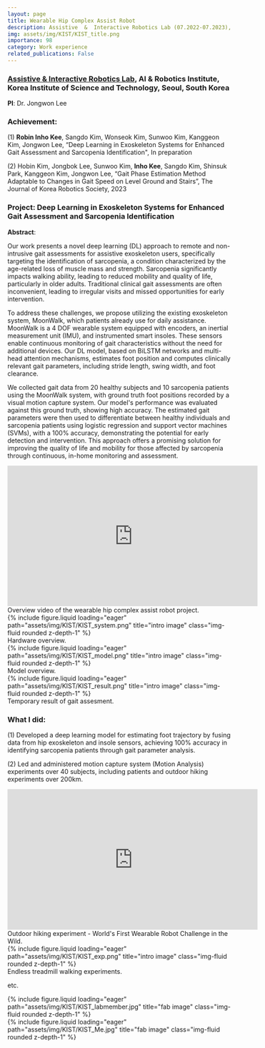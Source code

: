 ```yaml
---
layout: page
title: Wearable Hip Complex Assist Robot
description: Assistive  &  Interactive Robotics Lab (07.2022-07.2023), Korea Institute of Science and Technology, Seoul, South Korea
img: assets/img/KIST/KIST_title.png
importance: 98
category: Work experience
related_publications: False
---
```


### **<a href='https://sites.google.com/view/kist-airlab/home?authuser=0'>Assistive & Interactive Robotics Lab</a>**, AI & Robotics Institute, Korea Institute of Science and Technology, Seoul, South Korea

**PI**: Dr. Jongwon Lee

### **Achievement**: 

(1) **Robin Inho Kee**, Sangdo Kim, Wonseok Kim, Sunwoo Kim, Kanggeon Kim, Jongwon Lee, “Deep Learning in Exoskeleton Systems for Enhanced Gait Assessment and Sarcopenia Identification", In preparation

(2) Hobin Kim, Jongbok Lee, Sunwoo Kim, **Inho Kee**, Sangdo Kim, Shinsuk Park, Kanggeon Kim, Jongwon Lee, “Gait Phase Estimation Method Adaptable to Changes in Gait Speed on Level Ground and Stairs”, The Journal of Korea Robotics Society, 2023

### **Project**: **Deep Learning in Exoskeleton Systems for Enhanced Gait Assessment and Sarcopenia Identification**


**Abstract**: 

Our work presents a novel deep learning (DL) approach to remote and non-intrusive gait assessments for assistive exoskeleton users, specifically targeting the identification of sarcopenia, a condition characterized by the age-related loss of muscle mass and strength. Sarcopenia significantly impacts walking ability, leading to reduced mobility and quality of life, particularly in older adults. Traditional clinical gait assessments are often inconvenient, leading to irregular visits and missed opportunities for early intervention.

To address these challenges, we propose utilizing the existing exoskeleton system, MoonWalk, which patients already use for daily assistance. MoonWalk is a 4 DOF wearable system equipped with encoders, an inertial measurement unit (IMU), and instrumented smart insoles. These sensors enable continuous monitoring of gait characteristics without the need for additional devices. Our DL model, based on BiLSTM networks and multi-head attention mechanisms, estimates foot position and computes clinically relevant gait parameters, including stride length, swing width, and foot clearance.

We collected gait data from 20 healthy subjects and 10 sarcopenia patients using the MoonWalk system, with ground truth foot positions recorded by a visual motion capture system. Our model's performance was evaluated against this ground truth, showing high accuracy. The estimated gait parameters were then used to differentiate between healthy individuals and sarcopenia patients using logistic regression and support vector machines (SVMs), with a 100% accuracy, demonstrating the potential for early detection and intervention. This approach offers a promising solution for improving the quality of life and mobility for those affected by sarcopenia through continuous, in-home monitoring and assessment.

<div class="row">
    <div class="col-sm-12 mt-3 mt-md-0">
        <iframe width="560" height="315" src="https://www.youtube.com/embed/K9j5tbMQyQ8?si=jzIWZHkj6rxLiq0p" title="YouTube video player" frameborder="0" allow="accelerometer; autoplay; clipboard-write; encrypted-media; gyroscope; picture-in-picture; web-share" referrerpolicy="strict-origin-when-cross-origin" allowfullscreen></iframe>
    </div>
</div>
<div class="caption">
    Overview video of the wearable hip complex assist robot project.
</div>

<div class="row">
    <div class="col-sm mt-3 mt-md-0">
        {% include figure.liquid loading="eager" path="assets/img/KIST/KIST_system.png" title="intro image" class="img-fluid rounded z-depth-1" %}
    </div>
</div>
<div class="caption">
    Hardware overview.
</div>
<div class="row">
    <div class="col-sm mt-3 mt-md-0">
        {% include figure.liquid loading="eager" path="assets/img/KIST/KIST_model.png" title="intro image" class="img-fluid rounded z-depth-1" %}
    </div>
</div>
<div class="caption">
    Model overview.
</div>
<div class="row">
    <div class="col-sm mt-3 mt-md-0">
        {% include figure.liquid loading="eager" path="assets/img/KIST/KIST_result.png" title="intro image" class="img-fluid rounded z-depth-1" %}
    </div>
</div>
<div class="caption">
    Temporary result of gait assesment.
</div>


### **What I did**:

(1) Developed a deep learning model for estimating foot trajectory by fusing data from hip exoskeleton and insole sensors, achieving 100% accuracy in identifying sarcopenia patients through gait parameter analysis.

(2) Led and administered motion capture system (Motion Analysis) experiments over 40 subjects, including patients and outdoor hiking experiments over 200km.

<div class="row">
    <div class="col-sm-12 mt-3 mt-md-0">
        <iframe width="560" height="315" src="https://www.youtube.com/embed/WNiAA-gsbOs?si=T-_nhnDrN_3QO33I" title="YouTube video player" frameborder="0" allow="accelerometer; autoplay; clipboard-write; encrypted-media; gyroscope; picture-in-picture; web-share" referrerpolicy="strict-origin-when-cross-origin" allowfullscreen></iframe>
    </div>
</div>
<div class="caption">
    Outdoor hiking experiment - World's First Wearable Robot Challenge in the Wild.
</div>

<div class="row">
    <div class="col-sm mt-3 mt-md-0">
        {% include figure.liquid loading="eager" path="assets/img/KIST/KIST_exp.png" title="intro image" class="img-fluid rounded z-depth-1" %}
    </div>
</div>
<div class="caption">
    Endless treadmill walking experiments.
</div>




etc. 
<div class="row">
    <div class="col-sm mt-3 mt-md-0">
        {% include figure.liquid loading="eager" path="assets/img/KIST/KIST_labmember.jpg" title="fab image" class="img-fluid rounded z-depth-1" %}
    </div>
    <div class="col-sm mt-3 mt-md-0">
        {% include figure.liquid loading="eager" path="assets/img/KIST/KIST_Me.jpg" title="fab image" class="img-fluid rounded z-depth-1" %}
    </div>
</div>